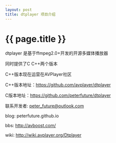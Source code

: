 ```yaml
---
layout: post
title: dtplayer 项目介绍
---
```


{{ page.title }}
================

dtplayer 是基于ffmpeg2.0+开发的开源多媒体播放器

同时提供了C C++两个版本

C++版本现在运营在AVPlayer社区

C++版本地址：https://github.com/avplayer/dtplayer

C版本地址：https://github.com/peterfuture/dtplayer


联系开发者: peter_future@outlook.com

blog: peterfuture.github.io

bbs: http://avboost.com/

wiki: http://wiki.avplayer.org/Dtplayer
